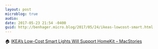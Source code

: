 ```yaml
---
layout: post
microblog: true
audio: 
date: 2017-05-23 21:54 -0400
guid: http://benhager.micro.blog/2017/05/24/ikeas-lowcost-smart.html
---
```

🏠 [IKEA’s Low-Cost Smart Lights Will Support HomeKit – MacStories](https://www.macstories.net/news/ikeas-low-cost-smart-lights-will-support-homekit/)
